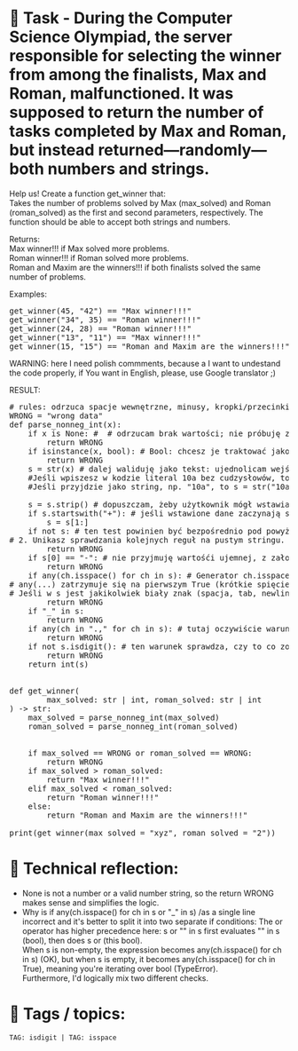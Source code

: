# 📝 Task - During the Computer Science Olympiad, the server responsible for selecting the winner from among the finalists, Max and Roman, malfunctioned. It was supposed to return the number of tasks completed by Max and Roman, but instead returned—randomly—both numbers and strings.

Help us! Create a function get_winner that:  
Takes the number of problems solved by Max (max_solved) and Roman (roman_solved) as the first and second parameters, respectively. The function should be able to accept both strings and numbers.  
  
Returns:  
Max winner!!! if Max solved more problems.  
Roman winner!!! if Roman solved more problems.  
Roman and Maxim are the winners!!! if both finalists solved the same number of problems.  
  
Examples:  
<pre>
get_winner(45, "42") == "Max winner!!!"
get_winner("34", 35) == "Roman winner!!!"
get_winner(24, 28) == "Roman winner!!!"
get_winner("13", "11") == "Max winner!!!"
get_winner(15, "15") == "Roman and Maxim are the winners!!!"
</pre> 
WARNING: here I need polish commments, because a I want to undestand the code properly, if You want in English, please, use Google translator ;)  
  
RESULT:  
<pre>
# rules: odrzuca spacje wewnętrzne, minusy, kropki/przecinki a akceptuje „+” i spacje zewnętrzne (bo to obsłuży)
WRONG = "wrong data"
def parse_nonneg_int(x):
    if x is None: #  # odrzucam brak wartości; nie próbuję zgadywać liczby → zwracam WRONG. None nie jest liczbą ani poprawnym stringiem liczby, więc zwrot WRONG ma sens i upraszcza logikę.
        return WRONG
    if isinstance(x, bool): # Bool: chcesz je traktować jako WRONG czy jako 1/0? Jeśli WRONG, dodaj if isinstance(x, bool): return WRONG przed tą linią.
        return WRONG
    s = str(x) # dalej waliduję jako tekst: ujednolicam wejście (liczby/bool/str) do stringa, by sprawdzić znaki i format. Dlaczego 10a może “wyskoczyć błędem” przed s = str(x)?
    #Jeśli wpiszesz w kodzie literal 10a bez cudzysłowów, to Python nie uruchomi programu (błąd składni przy parsowaniu pliku), zanim w ogóle dojdzie do s = str(x).
    #Jeśli przyjdzie jako string, np. "10a", to s = str("10a") działa (zwraca "10a"). Błąd nie wystąpi tu, tylko dopiero później w walidacji/konwersji. Wpisując po prostu roman_solved = 10a bez cudzysłowów to błąd składni — Python nie potrafi tego zinterpretować ani jako liczbę, ani jako string.

    s = s.strip() # dopuszczam, żeby użytkownik mógł wstawiać spacje (i taby) na brzegach. Program to obsłuży, nie wywalając WRONG
    if s.startswith("+"): # jeśli wstawione dane zaczynają się od znaku "+", to usuwam go, liczbę po prostu traktuję jako zwykłą dodatnią
        s = s[1:]
    if not s: # ten test powinien być bezpośrednio pod powyższym. Korzyści: 1. Czytelność: “zdejmij plus → jeśli pusto, to błąd”.
# 2. Unikasz sprawdzania kolejnych reguł na pustym stringu.
        return WRONG
    if s[0] == "-": # nie przyjmuję wartośći ujemnej, z założenia wstawiona liczba miała wskazywać ilość liczbę zrobionych zadań, wartość ujemna byłaby nie logiczna
        return WRONG
    if any(ch.isspace() for ch in s): # Generator ch.isspace() for ch in s zwraca True/False dla każdego znaku - dzięki funkcji any().
# any(...) zatrzymuje się na pierwszym True (krótkie spięcie).
# Jeśli w s jest jakikolwiek biały znak (spacja, tab, newline), warunek wejdzie i zwróci wrong, jeśli jest jakikolwiek biały znak
        return WRONG
    if "_" in s:
        return WRONG
    if any(ch in ".," for ch in s): # tutaj oczywiście warunek any() sprawdza True/ False, jeśli True, czyli są jakieś znaki typu . albo , to program wejdzie i wykona, czyli zwróci wrong
        return WRONG
    if not s.isdigit(): # ten warunek sprawdza, czy to co zostało jest cyfrą
        return WRONG
    return int(s)


def get_winner(
        max_solved: str | int, roman_solved: str | int
) -> str:
    max_solved = parse_nonneg_int(max_solved)
    roman_solved = parse_nonneg_int(roman_solved)


    if max_solved == WRONG or roman_solved == WRONG:
        return WRONG
    if max_solved > roman_solved:
        return "Max winner!!!"
    elif max_solved < roman_solved:
        return "Roman winner!!!"
    else:
        return "Roman and Maxim are the winners!!!"

print(get_winner(max_solved = "xyz", roman_solved = "2"))
</pre>
  
# 💭 Technical reflection: 
- None is not a number or a valid number string, so the return WRONG makes sense and simplifies the logic.
- Why is if any(ch.isspace() for ch in s or "_" in s) /as a single line incorrect and it's better to split it into two separate if conditions:
The or operator has higher precedence here: s or "" in s first evaluates "" in s (bool), then does s or (this bool).  
When s is non-empty, the expression becomes any(ch.isspace() for ch in s) (OK), but when s is empty, it becomes any(ch.isspace() for ch in True), meaning you're iterating over bool (TypeError).  
Furthermore, I'd logically mix two different checks.

# 🔖 Tags / topics:
`TAG: isdigit | TAG: isspace` 
